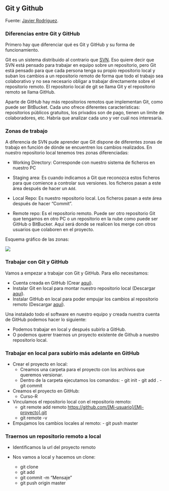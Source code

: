## Git y Github

Fuente: [Javier Rodríguez](https://www.javierrguez.com/tutorial-basico-git-github-uso-control-versiones/).

### Diferencias entre Git y GitHub

Primero hay que diferenciar qué es Git y GitHub y su forma de funcionamiento.

Git es un sistema distribuido al contrario que [SVN](https://es.wikipedia.org/wiki/Subversion_(software)). Eso quiere decir que SVN está pensado para trabajar en equipo sobre un repositorio, pero Git está pensado para que cada persona tenga su propio repositorio local y suban los cambios a un repositorio remoto de forma que todo el trabajo sea colaborativo y no sea necesario obligar a trabajar directamente sobre el repositorio remoto. El repositorio local de git se llama Git y el repositorio remoto se llama GitHub.

Aparte de GitHub hay más repositorios remotos que implementan Git, como puede ser BitBucket. Cada uno ofrece diferentes características: repositorios públicos gratuitos, los privados son de pago, tienen un límite de colaboradores, etc. Habría que analizar cada uno y ver cuál nos interesaría.

### Zonas de trabajo

A diferencia de SVN pude aprender que Git dispone de diferentes zonas de trabajo en función de dónde se encuentren los cambios realizados. En nuestro repositorio local tenemos tres zonas diferenciadas:

* Working Directory: Corresponde con nuestro sistema de ficheros en nuestro PC
* Staging area: Es cuando indicamos a Git que reconozca estos ficheros para que comience a controlar sus versiones. los ficheros pasan a este área después de hacer un `Add`.

* Local Repo: Es nuestro repositorio local. Los ficheros pasan a este área después de hacer “Commit”.

* Remote repo: Es el repositorio remoto. Puede ser otro repositorio Git que tengamos en otro PC o un repositorio en la nube como puede ser GitHub o BitBucker. Aquí será donde se realicen los merge con otros usuarios que colaboren en el proyecto.

Esquema gráfico de las zonas:

![](git-zonas.jpg)


### Trabajar con Git y GitHub

Vamos a empezar a trabajar con Git y GitHub. Para ello necesitamos:

* Cuenta creada en GitHub (Crear [aquí](https://github.com/)).
* Instalar Git en local para montar nuestro repositorio local (Descargar [aquí](https://git-scm.com/downloads)).
* Instalar GitHub en local para poder empujar los cambios al repositorio remoto (Descargar [aquí](https://git-scm.com/downloads/guis)).

Una instalado todo el software en nuestro equipo y creada nuestra cuenta de GitHub podemos hacer lo siguiente:

* Podemos trabajar en local y después subirlo a GitHub.
* O podemos querer traernos un proyecto existente de Github a nuestro repositorio local.

### Trabajar en local para subirlo más adelante en GitHub

* Crear el proyecto en local:
	- Creamos una carpeta para el proyecto con los archivos que queremos versionar.
   	- Dentro de la carpeta ejecutamos los comandos:
           -  git init
           -  git add .
           -  git commit
* Creamos el proyecto en GitHub:
   	- Curso-R
* Vinculamos el repositorio local con el repositorio remoto:
	-  git remote add remoto https://github.com/[Mi-usuario]/[Mi-proyecto].git
	-  git remote -v
* Empujamos los cambios locales al remoto:
    	-  git push master

### Traernos un repositorio remoto a local

* Identificamos la url del proyecto remoto
* Nos vamos a local y hacemos un clone:

   - git clone <url-github>
   - git add <nombre>
   - git commit -m “Mensaje”
   - git push origin master